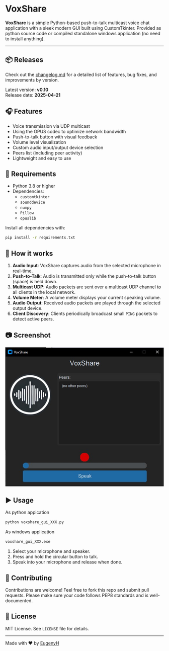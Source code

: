# VoxShare

**VoxShare** is a simple Python-based push-to-talk multicast voice chat application with a sleek modern GUI built using CustomTkinter. Provided as python source code or compiled standalone windows application (no need to install anything).

---

## 📦 Releases

Check out the [changelog.md](changelog.md) for a detailed list of features, bug fixes, and improvements by version.

Latest version: **v0.10**  
Release date: **2025-04-21**

## 🎧 Features

- Voice transmission via UDP multicast
- Using the OPUS codec to optimize network bandwidth
- Push-to-talk button with visual feedback
- Volume level visualization
- Custom audio input/output device selection
- Peers list (including peer activity)
- Lightweight and easy to use

## 🚀 Requirements

- Python 3.8 or higher
- Dependencies:
  - `customtkinter`
  - `sounddevice`
  - `numpy`
  - `Pillow`
  - `opuslib`
  
Install all dependencies with:

```bash
pip install -r requirements.txt
```

## 🔧 How it works

1. **Audio Input**: VoxShare captures audio from the selected microphone in real-time.
2. **Push-to-Talk**: Audio is transmitted only while the push-to-talk button (space) is held down.
3. **Multicast UDP**: Audio packets are sent over a multicast UDP channel to all clients in the local network.
4. **Volume Meter**: A volume meter displays your current speaking volume.
5. **Audio Output**: Received audio packets are played through the selected output device.
6. **Client Discovery**: Clients periodically broadcast small `PING` packets to detect active peers.

## 📷 Screenshot

![VoxShare Screenshot](Screenshot.jpg)

## ▶️ Usage

As python appication

```bash
python voxshare_gui_XXX.py
```

As windows application

```bash
voxshare_gui_XXX.exe
```

1. Select your microphone and speaker.
2. Press and hold the circular button to talk.
3. Speak into your microphone and release when done.

## 🤝 Contributing

Contributions are welcome! Feel free to fork this repo and submit pull requests. Please make sure your code follows PEP8 standards and is well-documented.

## 📄 License

MIT License. See `LICENSE` file for details.

---

Made with ❤️ by [EugenyH](https://github.com/eugenyh)


